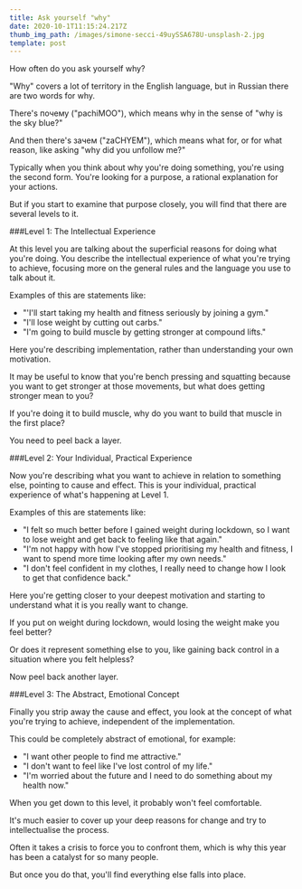 ```yaml
---
title: Ask yourself "why"
date: 2020-10-1T11:15:24.217Z
thumb_img_path: /images/simone-secci-49uySSA678U-unsplash-2.jpg
template: post
---
```

How often do you ask yourself why?

"Why" covers a lot of territory in the English language, but in Russian there are two words for why.

There's почему ("pachiMOO"), which means why in the sense of "why is the sky blue?"

And then there's зачем ("zaCHYEM"), which means what for, or for what reason, like asking "why did you unfollow me?"

Typically when you think about why you're doing something, you're using the second form. You're looking for a purpose, a rational explanation for your actions.

But if you start to examine that purpose closely, you will find that there are several levels to it.

###Level 1: The Intellectual Experience

At this level you are talking about the superficial reasons for doing what you're doing. You describe the intellectual experience of what you're trying to achieve, focusing more on the general rules and the language you use to talk about it.

Examples of this are statements like:

- "'I'll start taking my health and fitness seriously by joining a gym."
- "I'll lose weight by cutting out carbs."
- "I'm going to build muscle by getting stronger at compound lifts."

Here you're describing implementation, rather than understanding your own motivation.

It may be useful to know that you're bench pressing and squatting because you want to get stronger at those movements, but what does getting stronger mean to you?

If you're doing it to build muscle, why do you want to build that muscle in the first place?

You need to peel back a layer.

###Level 2: Your Individual, Practical Experience

Now you're describing what you want to achieve in relation to something else, pointing to cause and effect. This is your individual, practical experience of what's happening at Level 1.

Examples of this are statements like:

- "I felt so much better before I gained weight during lockdown, so I want to lose weight and get back to feeling like that again."
- "I'm not happy with how I've stopped prioritising my health and fitness, I want to spend more time looking after my own needs."
- "I don't feel confident in my clothes, I really need to change how I look to get that confidence back."

Here you're getting closer to your deepest motivation and starting to understand what it is you really want to change.

If you put on weight during lockdown, would losing the weight make you feel better?

Or does it represent something else to you, like gaining back control in a situation where you felt helpless?

Now peel back another layer.

###Level 3: The Abstract, Emotional Concept

Finally you strip away the cause and effect, you look at the concept of what you're trying to achieve, independent of the implementation.

This could be completely abstract of emotional, for example:

- "I want other people to find me attractive."
- "I don't want to feel like I've lost control of my life."
- "I'm worried about the future and I need to do something about my health now."

When you get down to this level, it probably won't feel comfortable.

It's much easier to cover up your deep reasons for change and try to intellectualise the process.

Often it takes a crisis to force you to confront them, which is why this year has been a catalyst for so many people.

But once you do that, you'll find everything else falls into place.
